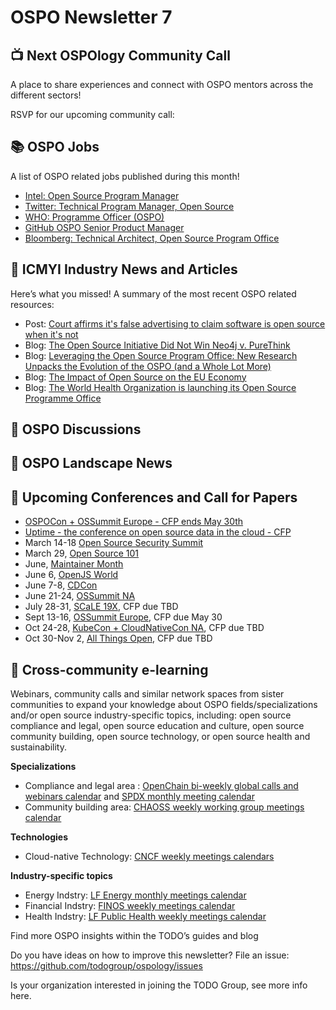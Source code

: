 # OSPO Newsletter 7


## 📺 Next OSPOlogy Community Call

A place to share experiences and connect with OSPO mentors across the different sectors!

RSVP for our upcoming community call:



## 📚 OSPO Jobs

A list of OSPO related jobs published during this month!

* [Intel: Open Source Program Manager](https://jobs.intel.com/ShowJob/Id/3188260/Open-Source-Software-Program-Manager)
* [Twitter: Technical Program Manager, Open Source](https://careers.twitter.com/en/work-for-twitter/202202/b56c1a47-6a1e-401b-b25b-ac887b541f48/da4e6333-04b6-4b97-ac13-fda52e4b1ca5.html/technical-program-manager-open-source.html)
* [WHO: Programme Officer (OSPO)](https://careers.who.int/careersection/ex/jobdetail.ftl?job=2201852&tz=GMT%2B01%3A00&tzname=Europe%2FBerlin)
* [GitHub OSPO Senior Product Manager](https://boards.greenhouse.io/github/jobs/3910679)
* [Bloomberg: Technical Architect, Open Source Program Office](https://careers.bloomberg.com/job/detail/99235)


## 📌 ICMYI Industry News and Articles

Here’s what you missed! A summary of the most recent OSPO related resources:

* Post: [Court affirms it's false advertising to claim software is open source when it's not](https://opensource.org/blog/court-affirms-its-false-advertising-to-claim-software-is-open-source-when-its-not)
* Blog: [The Open Source Initiative Did Not Win Neo4j v. PureThink](https://writing.kemitchell.com/2022/03/17/OSI-Neo4j-PureThink.html)
* Blog: [Leveraging the Open Source Program Office: New Research Unpacks the Evolution of the OSPO (and a Whole Lot More)](https://www.linuxfoundation.org/blog/leveraging-the-open-source-program-office-new-research-unpacks-the-evolution-of-the-ospo-and-a-whole-lot-more/)
* Blog: [The Impact of Open Source on the EU Economy](https://blog.irvingwb.com/blog/2022/03/impact-of-open-source-on-the-european-community.html)
* Blog: [The World Health Organization is launching its Open Source Programme Office](https://socialimpact.github.com/insights/world-health-organization-OSPO-launch/) 

## 🙋 OSPO Discussions


## 📩 OSPO Landscape News





## 📎 Upcoming Conferences and Call for Papers

* [OSPOCon + OSSummit Europe - CFP ends May 30th](https://events.linuxfoundation.org/open-source-summit-europe/program/cfp/)
* [Uptime - the conference on open source data in the cloud - CFP](https://sessionize.com/uptime-conference-2022/)
* March 14-18 [Open Source Security Summit](https://open-security-summit.org/)
* March 29, [Open Source 101](https://opensource101.com/)
* June, [Maintainer Month](https://github.com/github/devrel/labels/Maintainer%20Month)
* June 6, [OpenJS World](https://events.linuxfoundation.org/openjs-world/)
* June 7-8, [CDCon](https://events.linuxfoundation.org/cdcon/)
* June 21-24, [OSSummit NA](https://events.linuxfoundation.org/open-source-summit-north-america/)
* July 28-31, [SCaLE 19X](https://www.socallinuxexpo.org/scale/19x), CFP due TBD
* Sept 13-16, [OSSummit Europe](https://events.linuxfoundation.org/open-source-summit-europe/), CFP due May 30
* Oct 24-28, [KubeCon + CloudNativeCon NA](https://events.linuxfoundation.org/kubecon-cloudnativecon-north-america/), CFP due TBD
* Oct 30-Nov 2, [All Things Open](https://2021.allthingsopen.org/save-the-date-2022/), CFP due TBD

## 🔭 Cross-community e-learning

Webinars, community calls and similar network spaces from sister communities to expand your knowledge about OSPO fields/specializations and/or open source industry-specific topics, including: open source compliance and legal, open source education and culture, open source community building, open source technology, or open source health and sustainability. 

**Specializations**

* Compliance and legal area : [OpenChain bi-weekly global calls and webinars calendar](https://calendar.google.com/calendar/embed?src=c_08seb6095ofjtfr5fjb5tabgl4%40group.calendar.google.com&ctz=Asia%2FTokyo) and [SPDX monthly meeting calendar](https://wiki.spdx.org/view/General_Meeting)
* Community building area: [CHAOSS weekly working group meetings calendar](https://chaoss.community/participate/)

**Technologies**

* Cloud-native Technology: [CNCF weekly meetings calendars](https://www.cncf.io/calendar/)

**Industry-specific topics**

* Energy Indstry: [LF Energy monthly meetings calendar](https://www.lfenergy.org/events/)
* Financial Indstry: [FINOS weekly meetings calendar](https://www.finos.org/finos-community-calendar)
* Health Indstry: [LF Public Health weekly meetings calendar](https://www.lfph.io/calendar/)


Find more OSPO insights within the TODO’s guides and blog

Do you have ideas on how to improve this newsletter? File an issue: https://github.com/todogroup/ospology/issues

Is your organization interested in joining the TODO Group, see more info here.

